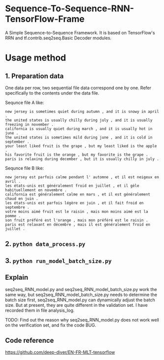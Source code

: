 # Sequence-To-Sequence-RNN-TensorFlow-Frame
A Simple Sequence-to-Sequence Framework. It is based on TensorFlow's RRN and tf.contrib.seq2seq.Basic Decoder modules.


# Usage method

## 1. Preparation data
One data per row, two sequential file data correspond one by one. Refer specifically to the contents under the data file.

Sequnce file A like:

```
new jersey is sometimes quiet during autumn , and it is snowy in april .
the united states is usually chilly during july , and it is usually freezing in november .
california is usually quiet during march , and it is usually hot in june .
the united states is sometimes mild during june , and it is cold in september .
your least liked fruit is the grape , but my least liked is the apple .
his favorite fruit is the orange , but my favorite is the grape .
paris is relaxing during december , but it is usually chilly in july .
```

Sequnce file B like:

```
new jersey est parfois calme pendant l' automne , et il est neigeux en avril .
les états-unis est généralement froid en juillet , et il gèle habituellement en novembre .
california est généralement calme en mars , et il est généralement chaud en juin .
les états-unis est parfois légère en juin , et il fait froid en septembre .
votre moins aimé fruit est le raisin , mais mon moins aimé est la pomme .
son fruit préféré est l'orange , mais mon préféré est le raisin .
paris est relaxant en décembre , mais il est généralement froid en juillet .
```
## 2. ```python data_process.py```

## 3. ```python run_model_batch_size.py```


## Explain
seq2seq_RNN_model.py and seq2seq_RNN_model_batch_size.py work the same way, but seq2seq_RNN_model_batch_size.py needs to determine the batch size first, seq2seq_RNN_model.py can dynamically adjust the batch size. But at present, they are quite different in the validation set. I have recorded them in file analysis_log.

TODO: Find out the reason why seq2seq_RNN_model.py does not work well on the verification set, and fix the code BUG.


## Code reference
https://github.com/deep-diver/EN-FR-MLT-tensorflow

